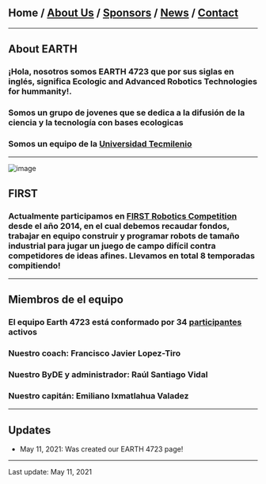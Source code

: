 ## Home / [About Us](/about_us) / [Sponsors](/sponsors) / [News](/news) / [Contact](/contact)

---

## About EARTH 

### ¡Hola, nosotros somos EARTH 4723 que por sus siglas en inglés, significa Ecologic and Advanced Robotics Technologies for hummanity!.
### Somos un grupo de jovenes que se dedica a la difusión de la ciencia y la tecnología con bases ecologicas
### Somos un equipo de la [Universidad Tecmilenio](http://tecmilenio.mx)
---

![image](https://user-images.githubusercontent.com/83673358/128615139-0984e042-6f55-4966-a905-c6b2a0b84edc.png)

## FIRST


### Actualmente participamos en [FIRST Robotics Competition](https://www.firstinspires.org/robotics/frc/what-is-first-robotics-competition) desde el año 2014, en el cual debemos recaudar fondos, trabajar en equipo construir y programar robots de tamaño industrial para jugar un juego de campo difícil contra competidores de ideas afines. Llevamos en total 8 temporadas compitiendo!

---

## Miembros de el equipo 

### El equipo Earth 4723 está conformado por 34 [participantes](/paricipantes) activos 
### Nuestro coach: Francisco Javier Lopez-Tiro
### Nuestro ByDE y administrador: Raúl Santiago Vidal
### Nuestro capitán: Emiliano Ixmatlahua Valadez

---


## Updates

* May 11, 2021: Was created our EARTH 4723 page!

---

Last update: May 11, 2021 
